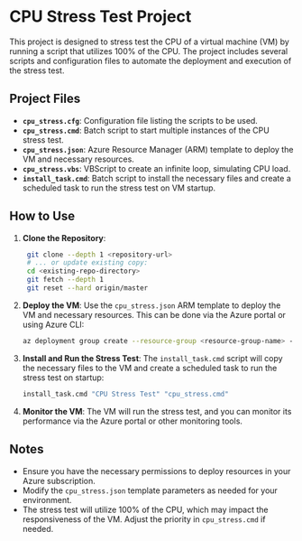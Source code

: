 # CPU Stress Test Project

This project is designed to stress test the CPU of a virtual machine (VM) by running a script that utilizes 100% of the CPU. The project includes several scripts and configuration files to automate the deployment and execution of the stress test.

## Project Files
- **`cpu_stress.cfg`**: Configuration file listing the scripts to be used.
- **`cpu_stress.cmd`**: Batch script to start multiple instances of the CPU stress test.
- **`cpu_stress.json`**: Azure Resource Manager (ARM) template to deploy the VM and necessary resources.
- **`cpu_stress.vbs`**: VBScript to create an infinite loop, simulating CPU load.
- **`install_task.cmd`**: Batch script to install the necessary files and create a scheduled task to run the stress test on VM startup.

## How to Use
1. **Clone the Repository**:
   ```sh
    git clone --depth 1 <repository-url>
    # ... or update existing copy:
    cd <existing-repo-directory>
    git fetch --depth 1
    git reset --hard origin/master
   ```

2. **Deploy the VM**:
   Use the `cpu_stress.json` ARM template to deploy the VM and necessary resources. This can be done via the Azure portal or using Azure CLI:
   ```sh
   az deployment group create --resource-group <resource-group-name> --template-file cpu_stress.json
   ```

3. **Install and Run the Stress Test**:
   The `install_task.cmd` script will copy the necessary files to the VM and create a scheduled task to run the stress test on startup:
   ```sh
   install_task.cmd "CPU Stress Test" "cpu_stress.cmd"
   ```

4. **Monitor the VM**:
   The VM will run the stress test, and you can monitor its performance via the Azure portal or other monitoring tools.

## Notes
- Ensure you have the necessary permissions to deploy resources in your Azure subscription.
- Modify the `cpu_stress.json` template parameters as needed for your environment.
- The stress test will utilize 100% of the CPU, which may impact the responsiveness of the VM. Adjust the priority in `cpu_stress.cmd` if needed.
